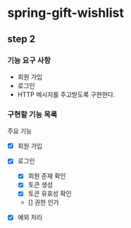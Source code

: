 # spring-gift-wishlist
## step 2
### 기능 요구 사항
- 회원 가입
- 로그인
- HTTP 메시지를 주고받도록 구현한다.

### 구현할 기능 목록
주요 기능
- [x] 회원 가입
- [x] 로그인
  - [x] 회원 존재 확인
  - [x] 토큰 생성
  - [x] 토큰 유효성 확인
  - [] 권한 인가

- [x] 예외 처리
